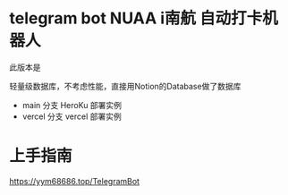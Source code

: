 # telegram bot NUAA i南航 自动打卡机器人

此版本是

轻量级数据库，不考虑性能，直接用Notion的Database做了数据库

- main 分支 HeroKu 部署实例
- vercel 分支 vercel 部署实例

# 上手指南

https://yym68686.top/TelegramBot
